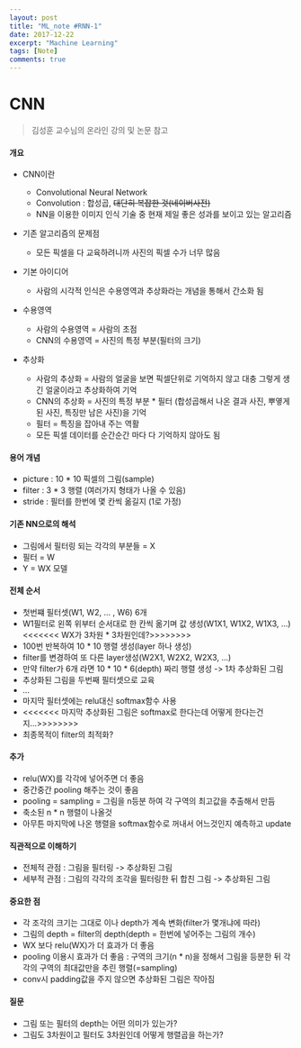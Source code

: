 ```yaml
---
layout: post
title: "ML_note #RNN-1"
date: 2017-12-22
excerpt: "Machine Learning"
tags: [Note]
comments: true
---
```

# CNN
> 김성훈 교수님의 온라인 강의 및 논문 참고

#### 개요
- CNN이란
  - Convolutional Neural Network
  - Convolution : 합성곱, ~~대단히 복잡한 것(네이버사전)~~
  - NN을 이용한 이미지 인식 기술 중 현재 제일 좋은 성과를 보이고 있는 알고리즘


- 기존 알고리즘의 문제점
  - 모든 픽셀을 다 교육하려니까 사진의 픽셀 수가 너무 많음


- 기본 아이디어
  - 사람의 시각적 인식은 수용영역과 추상화라는 개념을 통해서 간소화 됨


- 수용영역
  - 사람의 수용영역 = 사람의 초점
  - CNN의 수용영역 = 사진의 특정 부분(필터의 크기)


- 추상화
  - 사람의 추상화 = 사람의 얼굴을 보면 픽셀단위로 기억하지 않고 대충 그렇게 생긴 얼굴이라고 추상화하여 기억
  - CNN의 추상화 = 사진의 특정 부분 * 필터 (합성곱해서 나온 결과 사진, 뿌옇게 된 사진, 특징만 남은 사진)을 기억
  - 필터 = 특징을 잡아내 주는 역활
  - 모든 픽셀 데이터를 순간순간 마다 다 기억하지 않아도 됨

#### 용어 개념
- picture : 10 * 10 픽셀의 그림(sample)
- filter : 3 * 3 행렬 (여러가지 형태가 나올 수 있음)
- stride : 필터를 한번에 몇 칸씩 옮길지 (1로 가정)

#### 기존 NN으로의 해석
- 그림에서 필터링 되는 각각의 부분들 = X
- 필터 = W
- Y = WX 모델

#### 전체 순서
- 첫번쨰 필터셋(W1, W2, ... , W6) 6개
- W1필터로 왼쪽 위부터 순서대로 한 칸씩 옮기며 값 생성(W1X1, W1X2, W1X3, ...)
<<<<<<< WX가 3차원 * 3차원인데?>>>>>>>>
- 100번 반복하여 10 * 10 행렬 생성(layer 하나 생성)
- filter를 변경하여 또 다른 layer생성(W2X1, W2X2, W2X3, ...)
- 만약 filter가 6개 라면 10 * 10 * 6(depth) 짜리 행렬 생성 -> 1차 추상화된 그림
- 추상화된 그림을 두번째 필터셋으로 교육
- ...
- 마지막 필터셋에는 relu대신 softmax함수 사용
- <<<<<<< 마지막 추상화된 그림은 softmax로 한다는데 어떻게 한다는건지...>>>>>>>>
- 최종목적이 filter의 최적화?

#### 추가
- relu(WX)를 각각에 넣어주면 더 좋음
- 중간중간 pooling 해주는 것이 좋음
- pooling = sampling = 그림을 n등분 하여 각 구역의 최고값을 추출해서 만듬
- 축소된 n * n 행렬이 나올것
- 아무튼 마지막에 나온 행렬을 softmax함수로 꺼내서 어느것인지 예측하고 update

#### 직관적으로 이해하기
- 전체적 관점 : 그림을 필터링 -> 추상화된 그림
- 세부적 관점 : 그림의 각각의 조각을 필터링한 뒤 합친 그림 -> 추상화된 그림

#### 중요한 점
- 각 조각의 크기는 그대로 이나 depth가 계속 변화(filter가 몇개냐에 따라)
- 그림의 depth = filter의 depth(depth = 한번에 넣어주는 그림의 개수)
- WX 보다 relu(WX)가 더 효과가 더 좋음
- pooling 이용시 효과가 더 좋음 : 구역의 크기(n * n)을 정해서 그림을 등분한 뒤 각각의 구역의 최대값만을 추린 행렬(=sampling)
- conv시 padding값을 주지 않으면 추상화된 그림은 작아짐


#### 질문
- 그림 또는 필터의 depth는 어떤 의미가 있는가?
- 그림도 3차원이고 필터도 3차원인데 어떻게 행렬곱을 하는가?
